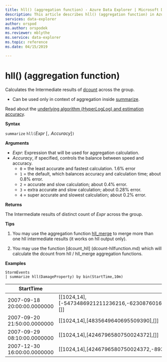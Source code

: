 ```yaml
---
title: hll() (aggregation function) - Azure Data Explorer | Microsoft Docs
description: This article describes hll() (aggregation function) in Azure Data Explorer.
services: data-explorer
author: orspod
ms.author: orspodek
ms.reviewer: mblythe
ms.service: data-explorer
ms.topic: reference
ms.date: 04/15/2019

---
```

# hll() (aggregation function)

Calculates the Intermediate results of [dcount](dcount-aggfunction.md) across the group. 

* Can be used only in context of aggregation inside [summarize](summarizeoperator.md).

Read about the [underlying algorithm (*H*yper*L*og*L*og) and estimation accuracy](dcount-aggfunction.md#estimation-accuracy).

**Syntax**

`summarize` `hll(`*Expr* [`,` *Accuracy*]`)`

**Arguments**

* *Expr*: Expression that will be used for aggregation calculation. 
* *Accuracy*, if specified, controls the balance between speed and accuracy.
    * `0` = the least accurate and fastest calculation. 1.6% error
    * `1` = the default, which balances accuracy and calculation time; about 0.8% error.
    * `2` = accurate and slow calculation; about 0.4% error.
    * `3` = extra accurate and slow calculation; about 0.28% error.
    * `4` = super accurate and slowest calculation; about 0.2% error.
	
**Returns**

The Intermediate results of distinct count of *Expr* across the group.
 
**Tips**

1) You may use the aggregation function [hll_merge](hll-merge-aggfunction.md) to merge more than one hll intermediate results (it works on hll output only).

2) You may use the function [dcount_hll] (dcount-hllfunction.md) which will calculate the dcount from hll / hll_merge aggregation functions.

**Examples**

```kusto
StormEvents
| summarize hll(DamageProperty) by bin(StartTime,10m)

```

|StartTime|hll_DamageProperty|
|---|---|
|2007-09-18 20:00:00.0000000|[[1024,14],[-5473486921211236216,-6230876016761372746,3953448761157777955,4246796580750024372],[]]|
|2007-09-20 21:50:00.0000000|[[1024,14],[4835649640695509390],[]]|
|2007-09-29 08:10:00.0000000|[[1024,14],[4246796580750024372],[]]|
|2007-12-30 16:00:00.0000000|[[1024,14],[4246796580750024372,-8936707700542868125],[]]|